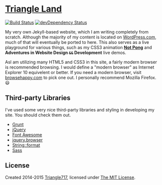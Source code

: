 # [Triangle Land](http://le717.github.io) #

[![Build Status](https://travis-ci.org/le717/le717.github.io.svg?branch=master)](https://travis-ci.org/le717/le717.github.io) [![devDependency Status](https://david-dm.org/le717/le717.github.io/dev-status.svg)](https://david-dm.org/le717/le717.github.io#info=devDependencies)

My very own Jekyll-based website, which I am writing completely from scratch. Although the majority of my content is located on [WordPress.com](http://Triangle717.WordPress.com), much of that will eventually be ported to here. This also serves as a live playground for various things, such as my CSS3 animation [**Not Pong**](http://le717.github.io/fun/notpong.html) and **Adventures in Website Design `&&` Development** live demos.

AsI am utilizing many HTML5 and CSS3 in this site, a fairly modern browser is recommended browsing. I would define a "modern browser" as Internet Explorer 10 equivelent or better. If you need a modern browser, visit  [browsehappy.com](http://browsehappy.com/) to pick one out. I personally recommend Mozilla Firefox. :smiley:

## Third-party Libraries ##
I've used some very nice third-party libraries and styling in developing my site. You should check them out.

* [Grunt](http://gruntjs.com/)
* [jQuery](http://jquery.com/)
* [Font Awesome](http://fortawesome.github.io/Font-Awesome/)
* [jquery.browser](https://github.com/gabceb/jquery-browser-plugin/)
* [String::format](https://github.com/davidchambers/string-format/)
* [Sass](http://sass-lang.com)

## License ##
Created 2014-2015 [Triangle717](http://Triangle717.WordPress.com/), licensed under [The MIT License](license/LICENSE).
